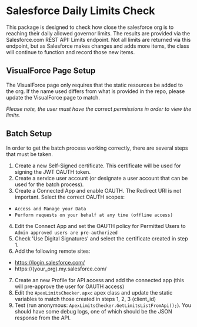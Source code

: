 # Salesforce Daily Limits Check
This package is designed to check how close the salesforce org is to reaching their daily allowed governor limits.  The results are provided via the Salesforce.com REST API: Limits endpoint.  Not all limits are returned via this endpoint, but as Salesforce makes changes and adds more items, the class will continue to function and record those new items.

## VisualForce Page Setup
The VisualForce page only requires that the static resources be added to the org.  If the name used differs from what is provided in the repo, please update the VisualForce page to match.

*Please note, the user must have the correct permissions in order to view the limits.*

## Batch Setup
In order to get the batch process working correctly, there are several steps that must be taken.

1. Create a new Self-Signed certificate.  This certificate will be used for signing the JWT OAUTH token.
2. Create a service user account (or designate a user account that can be used for the batch process).
3. Create a Connected App and enable OAUTH.  The Redirect URI is not important. Select the correct OAUTH scopes:
  * `Access and Manage your Data`
  * `Perform requests on your behalf at any time (offline access)`
4. Edit the Connect App and set the OAUTH policy for Permitted Users to `Admin approved users are pre-authorized`
5. Check 'Use Digital Signatures' and select the certificate created in step 1.
6. Add the following remote sites:
  * https://login.salesforce.com/
  * https://(your_org).my.salesforce.com/
7. Create an new Profile for API access and add the connected app (this will pre-approve the user for OAUTH access)
8. Edit the `ApexLimitsChecker.apxc` apex class and update the static variables to match those created in steps 1, 2, 3 (client_id)
9. Test (run anonymous: `ApexLimitsChecker.GetLimitsListFromApi();`). You should have some debug logs, one of which should be the JSON response from the API.
